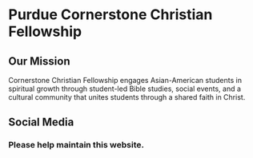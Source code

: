 # Purdue Cornerstone Christian Fellowship

## Our Mission
Cornerstone Christian Fellowship engages Asian-American students in spiritual growth through student-led Bible studies, social events, and a cultural community that unites students through a shared faith in Christ.

## Social Media

### Please help maintain this website.
